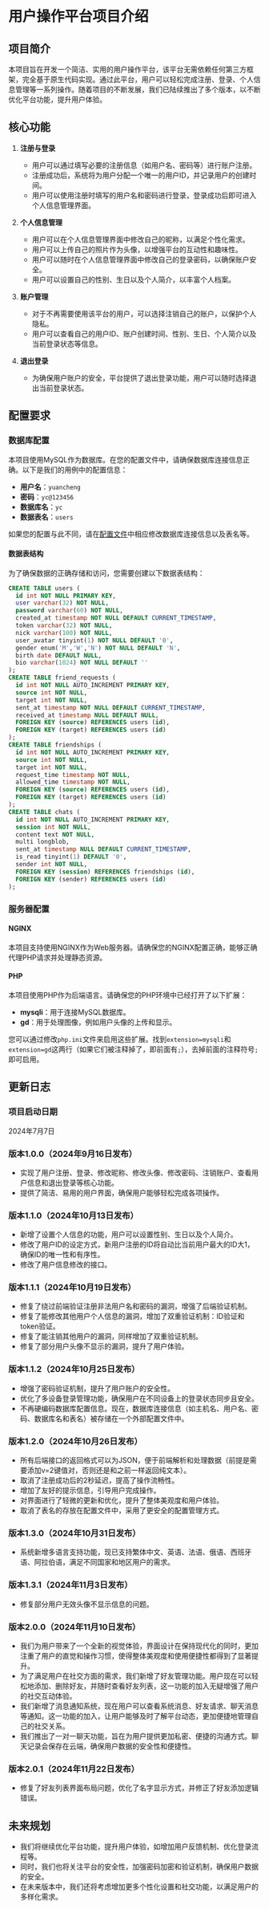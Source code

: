 # 用户操作平台项目介绍

## 项目简介

本项目旨在开发一个简洁、实用的用户操作平台，该平台无需依赖任何第三方框架，完全基于原生代码实现。通过此平台，用户可以轻松完成注册、登录、个人信息管理等一系列操作。随着项目的不断发展，我们已陆续推出了多个版本，以不断优化平台功能，提升用户体验。

## 核心功能

1. **注册与登录**
   - 用户可以通过填写必要的注册信息（如用户名、密码等）进行账户注册。
   - 注册成功后，系统将为用户分配一个唯一的用户ID，并记录用户的创建时间。
   - 用户可以使用注册时填写的用户名和密码进行登录，登录成功后即可进入个人信息管理界面。

2. **个人信息管理**
   - 用户可以在个人信息管理界面中修改自己的昵称，以满足个性化需求。
   - 用户可以上传自己的照片作为头像，以增强平台的互动性和趣味性。
   - 用户可以随时在个人信息管理界面中修改自己的登录密码，以确保账户安全。
   - 用户可以设置自己的性别、生日以及个人简介，以丰富个人档案。

3. **账户管理**
   - 对于不再需要使用该平台的用户，可以选择注销自己的账户，以保护个人隐私。
   - 用户可以查看自己的用户ID、账户创建时间、性别、生日、个人简介以及当前登录状态等信息。

4. **退出登录**
   - 为确保用户账户的安全，平台提供了退出登录功能，用户可以随时选择退出当前登录状态。

## 配置要求

### 数据库配置

本项目使用MySQL作为数据库。在您的配置文件中，请确保数据库连接信息正确。以下是我们的用例中的配置信息：

- **用户名**：`yuancheng`
- **密码**：`yc@123456`
- **数据库名**：`yc`
- **数据表名**：`users`

如果您的配置与此不同，请在[配置文件](conf/settings.ini)中相应修改数据库连接信息以及表名等。

#### 数据表结构

为了确保数据的正确存储和访问，您需要创建以下数据表结构：

```sql
CREATE TABLE users (
  id int NOT NULL PRIMARY KEY,
  user varchar(32) NOT NULL,
  password varchar(60) NOT NULL,
  created_at timestamp NOT NULL DEFAULT CURRENT_TIMESTAMP,
  token varchar(32) NOT NULL,
  nick varchar(100) NOT NULL,
  user_avatar tinyint(1) NOT NULL DEFAULT '0',
  gender enum('M','W','N') NOT NULL DEFAULT 'N',
  birth date DEFAULT NULL,
  bio varchar(1024) NOT NULL DEFAULT ''
);
CREATE TABLE friend_requests (
  id int NOT NULL AUTO_INCREMENT PRIMARY KEY,
  source int NOT NULL,
  target int NOT NULL,
  sent_at timestamp NOT NULL DEFAULT CURRENT_TIMESTAMP,
  received_at timestamp NULL DEFAULT NULL,
  FOREIGN KEY (source) REFERENCES users (id),
  FOREIGN KEY (target) REFERENCES users (id)
);
CREATE TABLE friendships (
  id int NOT NULL AUTO_INCREMENT PRIMARY KEY,
  source int NOT NULL,
  target int NOT NULL,
  request_time timestamp NOT NULL,
  allowed_time timestamp NOT NULL,
  FOREIGN KEY (source) REFERENCES users (id),
  FOREIGN KEY (target) REFERENCES users (id)
);
CREATE TABLE chats (
  id int NOT NULL AUTO_INCREMENT PRIMARY KEY,
  session int NOT NULL,
  content text NOT NULL,
  multi longblob,
  sent_at timestamp NULL DEFAULT CURRENT_TIMESTAMP,
  is_read tinyint(1) DEFAULT '0',
  sender int NOT NULL,
  FOREIGN KEY (session) REFERENCES friendships (id),
  FOREIGN KEY (sender) REFERENCES users (id)
);
```

### 服务器配置

#### NGINX

本项目支持使用NGINX作为Web服务器。请确保您的NGINX配置正确，能够正确代理PHP请求并处理静态资源。

#### PHP

本项目使用PHP作为后端语言。请确保您的PHP环境中已经打开了以下扩展：

- **mysqli**：用于连接MySQL数据库。
- **gd**：用于处理图像，例如用户头像的上传和显示。

您可以通过修改`php.ini`文件来启用这些扩展。找到`extension=mysqli`和`extension=gd`这两行（如果它们被注释掉了，即前面有`;`），去掉前面的注释符号`;`即可启用。

## 更新日志

### 项目启动日期
2024年7月7日

### 版本1.0.0（2024年9月16日发布）
- 实现了用户注册、登录、修改昵称、修改头像、修改密码、注销账户、查看用户信息和退出登录等核心功能。
- 提供了简洁、易用的用户界面，确保用户能够轻松完成各项操作。

### 版本1.1.0（2024年10月13日发布）
- 新增了设置个人信息的功能，用户可以设置性别、生日以及个人简介。
- 修改了用户ID的设定方式，新用户注册的ID将自动比当前用户最大的ID大1，确保ID的唯一性和有序性。
- 修改了用户信息修改的接口。

### 版本1.1.1（2024年10月19日发布）
- 修复了绕过前端验证注册非法用户名和密码的漏洞，增强了后端验证机制。
- 修复了能修改其他用户个人信息的漏洞，增加了双重验证机制：ID验证和token验证。
- 修复了能注销其他用户的漏洞，同样增加了双重验证机制。
- 修复了部分用户头像不显示的漏洞，提升了用户体验。

### 版本1.1.2（2024年10月25日发布）
- 增强了密码验证机制，提升了用户账户的安全性。
- 优化了多设备登录管理功能，确保用户在不同设备上的登录状态同步且安全。
- 不再硬编码数据库配置信息。现在，数据库连接信息（如主机名、用户名、密码、数据库名和表名）被存储在一个外部配置文件中。

### 版本1.2.0（2024年10月26日发布）
- 所有后端接口的返回格式可以为JSON，便于前端解析和处理数据（前提是需要添加v=2键值对，否则还是和之前一样返回纯文本）。
- 取消了注册成功后的2秒延迟，提高了操作流畅性。
- 增加了友好的提示信息，引导用户完成操作。
- 对界面进行了轻微的更新和优化，提升了整体美观度和用户体验。
- 取消了表名的存放在配置文件中，采用了更安全的配置管理方式。

### 版本1.3.0（2024年10月31日发布）
- 系统新增多语言支持功能，现已支持繁体中文、英语、法语、俄语、西班牙语、阿拉伯语，满足不同国家和地区用户的需求。

### 版本1.3.1（2024年11月3日发布）
- 修复部分用户无效头像不显示信息的问题。

### 版本2.0.0（2024年11月10日发布）
- 我们为用户带来了一个全新的视觉体验，界面设计在保持现代化的同时，更加注重了用户的直觉和操作习惯，使得整体美观度和使用便捷性都得到了显著提升。
- 为了满足用户在社交方面的需求，我们新增了好友管理功能。用户现在可以轻松地添加、删除好友，并随时查看好友列表，这一功能的加入无疑增强了用户的社交互动体验。
- 我们新增了消息通知系统，现在用户可以查看系统消息、好友请求、聊天消息等通知。这一功能的加入，让用户能够及时了解平台动态，更加便捷地管理自己的社交关系。
- 我们推出了一对一聊天功能，旨在为用户提供更加私密、便捷的沟通方式。聊天记录会保存在云端，确保用户数据的安全性和便捷性。

### 版本2.0.1（2024年11月22日发布）
- 修复了好友列表界面布局问题，优化了名字显示方式，并修正了好友添加逻辑错误。

## 未来规划

- 我们将继续优化平台功能，提升用户体验，如增加用户反馈机制、优化登录流程等。
- 同时，我们也将关注平台的安全性，加强密码加密和验证机制，确保用户数据的安全。
- 在未来版本中，我们还将考虑增加更多个性化设置和社交功能，以满足用户的多样化需求。